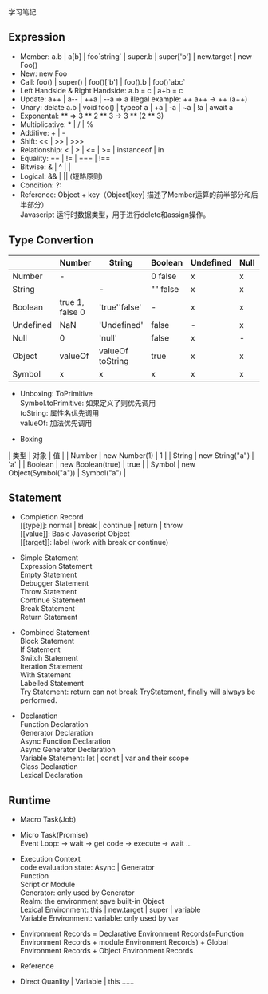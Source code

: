 学习笔记

## Expression

- Member: a.b | a\[b] | foo\`string` | super.b | super\['b'] | new.target | new Foo()
- New: new Foo
- Call: foo() | super() | foo()\['b'] | foo().b | foo()\`abc`
- Left Handside & Right Handside: a.b = c | a+b = c
- Update: a++ | a-- | ++a | --a => a illegal example: ++ a++ -> ++ (a++)
- Unary: delate a.b | void foo() | typeof a | +a | -a | ~a | !a | await a
- Exponental: ** => 3 ** 2 ** 3 -> 3 ** (2 ** 3)
- Multiplicative: * | / | %
- Additive: + | -
- Shift: << | >> | >>> 
- Relationship: < | > | <= | >= | instanceof | in
- Equality: == | != | === | !==
- Bitwise: & | ^ | |
- Logical: && | || (短路原则)
- Condition: ?:
- Reference: Object + key（Object\[key] 描述了Member运算的前半部分和后半部分）<br>
  Javascript 运行时数据类型，用于进行delete和assign操作。


## Type Convertion

|         |  Number       |    String   |  Boolean  |Undefined|  Null  |  Object  |  Symbol  |
|  ----   |     ----      |     ----    |    ----   |   ----  |  ----  |   ----   |   ----   |
| Number  |       -       |             |  0 false  |     x   |    x   |  Boxing  |     x    |
| String  |               |       -     |  "" false |     x   |    x   |  Boxing  |     x    |
| Boolean |true 1, false 0|'true''false'|      -    |     x   |    x   |  Boxing  |     x    |
|Undefined|      NaN      | 'Undefined' |    false  |     -   |    x   |     x    |     x    |
|  Null   |       0       |    'null'   |    false  |     x   |    -   |     x    |     x    |
| Object  |   valueOf     |valueOf toString|  true  |     x   |    x   |     -    |     x    |
| Symbol  |       x       |      x      |      x    |     x   |    x   |  Boxing  |     -    |

- Unboxing: ToPrimitive<br>
  Symbol.toPrimitive: 如果定义了则优先调用<br>
  toString: 属性名优先调用<br>
  valueOf: 加法优先调用 <br>

- Boxing<br>

|   类型   |           对象          |      值      |
| Number  | new Number(1)           |      1      |
| String  | new String("a")         |     'a'     |
| Boolean | new Boolean(true)       |    true     |
| Symbol  | new Object(Symbol("a")) | Symbol("a") |


## Statement

- Completion Record<br>
  \[\[type]]: normal | break | continue | return | throw<br>
  \[\[value]]: Basic Javascript Object<br>
  \[\[target]]: label (work with break or continue)<br>

- Simple Statement<br>
  Expression Statement<br>
  Empty Statement<br>
  Debugger Statement<br>
  Throw Statement<br>
  Continue Statement<br>
  Break Statement<br>
  Return Statement<br>

- Combined Statement<br>
  Block Statement<br>
  If Statement<br>
  Switch Statement<br>
  Iteration Statement<br>
  With Statement<br>
  Labelled Statement<br>
  Try Statement: return can not break TryStatement, finally will always be performed.<br>

- Declaration<br>
  Function Declaration<br>
  Generator Declaration<br>
  Async Function Declaration<br>
  Async Generator Declaration<br>
  Variable Statement: let | const | var   and their scope<br>
  Class Declaration<br>
  Lexical Declaration<br>
  
## Runtime

- Macro Task(Job)
- Micro Task(Promise)<br>
  Event Loop: -> wait -> get code -> execute -> wait ...<br>
- Execution Context<br>
  code evaluation state: Async | Generator<br>
  Function<br>
  Script or Module<br>
  Generator: only used by Generator<br>
  Realm: the environment save built-in Object<br>
  Lexical Environment: this | new.target | super | variable<br>
  Variable Environment: variable: only used by var<br>

- Environment Records = Declarative Environment Records(=Function Environment Records + module Environment Records) + Global Environment Records + Object Environment Records
- Reference
- Direct Quanlity | Variable | this ......
